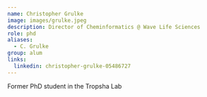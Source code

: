 ```yaml
---
name: Christopher Grulke
image: images/grulke.jpeg
description: Director of Cheminformatics @ Wave Life Sciences 
role: phd
aliases:
  - C. Grulke
group: alum
links:
  linkedin: christopher-grulke-05486727
---
```


Former PhD student in the Tropsha Lab
